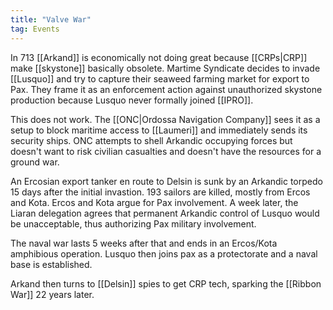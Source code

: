 ```yaml
---
title: "Valve War"
tag: Events
---
```


In 713 [[Arkand]] is economically not doing great because [[CRPs|CRP]] make [[skystone]] basically obsolete. Martime Syndicate decides to invade [[Lusquo]] and try to capture their seaweed farming market for export to Pax. They frame it as an enforcement action against unauthorized skystone production because Lusquo never formally joined [[IPRO]].

This does not work. The [[ONC|Ordossa Navigation Company]] sees it as a setup to block maritime access to [[Laumeri]] and immediately sends its security ships. ONC attempts to shell Arkandic occupying forces but doesn't want to risk civilian casualties and doesn't have the resources for a ground war.

An Ercosian export tanker en route to Delsin is sunk by an Arkandic torpedo 15 days after the initial invastion. 193 sailors are killed, mostly from Ercos and Kota. Ercos and Kota argue for Pax involvement. A week later, the Liaran delegation agrees that permanent Arkandic control of Lusquo would be unacceptable, thus authorizing Pax military involvement.

The naval war lasts 5 weeks after that and ends in an Ercos/Kota amphibious operation. Lusquo then joins pax as a protectorate and a naval base is established.

Arkand then turns to [[Delsin]] spies to get CRP tech, sparking the [[Ribbon War]] 22 years later.
